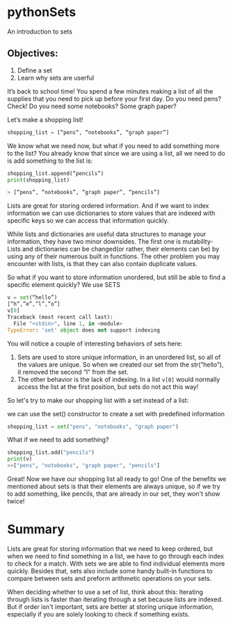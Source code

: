 # pythonSets

An introduction to sets

## Objectives:

1. Define a set
2. Learn why sets are userful

It’s back to school time! You spend a few minutes making a list of all the supplies that you need to pick up before your first day. Do you need pens? Check! Do you need some notebooks? Some graph paper?

Let’s make a shopping list!

```python
shopping_list = [“pens“, “notebooks”, “graph paper”]
```

We know what we need now, but what if you need to add something more to the list? You already know that since we are using a list, all we need to do is add something to the list is:

```python
shopping_list.append(“pencils”)
print(shopping_list)

> [“pens“, “notebooks”, “graph paper”, “pencils”]
```

Lists are great for storing ordered information. And if we want to index information we can use dictionaries to store values that are indexed with specific keys so we can access that information quickly.

While lists and dictionaries are useful data structures to manage your information, they have two minor downsides. The first one is mutability- Lists and dictionaries can be changed(or rather, their elements can be) by using any of their numerous built in functions. The other problem you may encounter with lists, is that they can also contain duplicate values.

So what if you want to store information unordered, but still be able to find a specific element quickly?
We use SETS

```python
v = set(“hello”)
[“h”,”e”,”l”,”o”]
v[0]
Traceback (most recent call last):
  File "<stdin>", line 1, in <module>
TypeError: 'set' object does not support indexing
```

You will notice a couple of interesting behaviors of sets here:

1. Sets are used to store unique information, in an unordered list, so all of the values are unique. So when we created our set from the str(“hello”), it removed the second “l” from the set.
2. The other behavior is the lack of indexing. In a list `v[0]` would normally access the list at the first position, but sets do not act this way!

So let's try to make our shopping list with a set instead of a list:

we can use the set() constructor to create a set with predefined information

```python
shopping_list = set("pens", "notebooks", "graph paper")
```

What if we need to add something?

```python
shopping_list.add("pencils")
print(v)
>>["pens", "notebooks", "graph paper", "pencils"]
```

Great! Now we have our shopping list all ready to go! One of the benefits we mentioned about sets is that their elements are always unique, so if we try to add something, like pencils, that are already in our set, they won't show twice!

# Summary

Lists are great for storing information that we need to keep ordered, but when we need to find something in a list, we have to go through each index to check for a match. With sets we are able to find individual elements more quickly. Besides that, sets also include some handy built-in functions to compare between sets and preform arithmetic operations on your sets.

When deciding whether to use a set of list, think about this:
Iterating through lists is faster than iterating through a set because lists are indexed. But if order isn't important, sets are better at storing unique information, especially if you are solely looking to check if something exists.
